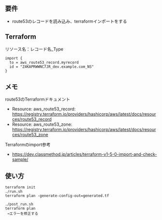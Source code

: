 ## 要件
- route53のレコードを読み込み、terraformインポートをする

## Terraform
リソース名：レコード名_Type

```
import {
  to = aws_route53_record.myrecord
  id = "Z4KAPRWWNC7JR_dev.example.com_NS"
}
```

## メモ
route53のTerraformドキュメント
- Resource: aws_route53_record: https://registry.terraform.io/providers/hashicorp/aws/latest/docs/resources/route53_record
- Resource: aws_route53_zone: https://registry.terraform.io/providers/hashicorp/aws/latest/docs/resources/route53_zone

Terraformのimport参考
- https://dev.classmethod.jp/articles/terraform-v1-5-0-import-and-check-sample/

## 使い方
```
terraform init
./run.sh
terraform plan -generate-config-out=generated.tf

./post_run.sh
terraform plan
 →エラーを修正する
```
